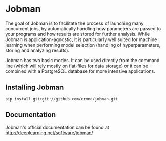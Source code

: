# Jobman

The goal of Jobman is to facilitate the process of launching many concurrent jobs, by automatically handling how parameters are passed to your programs and how results are stored for further analysis. While Jobman is application-agnostic, it is particularly well suited for machine learning when performing model selection (handling of hyperparameters, storing and analyzing results).

Jobman has two basic modes. It can be used directly from the command line (which will rely mostly on flat-files for data storage) or it can be combined with a PostgreSQL database for more intensive applications.

## Installing Jobman

    pip install git+git://github.com/crmne/jobman.git

## Documentation

Jobman's official documentation can be found at http://deeplearning.net/software/jobman/
